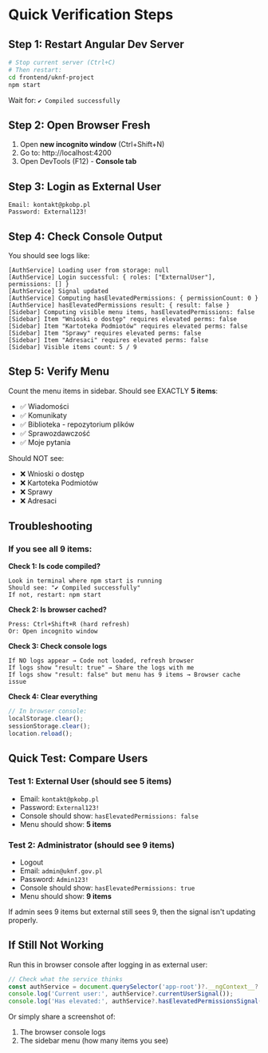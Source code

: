 # Quick Verification Steps

## Step 1: Restart Angular Dev Server

```bash
# Stop current server (Ctrl+C)
# Then restart:
cd frontend/uknf-project
npm start
```

Wait for: `✔ Compiled successfully`

## Step 2: Open Browser Fresh

1. Open **new incognito window** (Ctrl+Shift+N)
2. Go to: http://localhost:4200
3. Open DevTools (F12) - **Console tab**

## Step 3: Login as External User

```
Email: kontakt@pkobp.pl
Password: External123!
```

## Step 4: Check Console Output

You should see logs like:
```
[AuthService] Loading user from storage: null
[AuthService] Login successful: { roles: ["ExternalUser"], permissions: [] }
[AuthService] Signal updated
[AuthService] Computing hasElevatedPermissions: { permissionCount: 0 }
[AuthService] hasElevatedPermissions result: { result: false }
[Sidebar] Computing visible menu items, hasElevatedPermissions: false
[Sidebar] Item "Wnioski o dostęp" requires elevated perms: false
[Sidebar] Item "Kartoteka Podmiotów" requires elevated perms: false
[Sidebar] Item "Sprawy" requires elevated perms: false
[Sidebar] Item "Adresaci" requires elevated perms: false
[Sidebar] Visible items count: 5 / 9
```

## Step 5: Verify Menu

Count the menu items in sidebar. Should see EXACTLY **5 items**:
- ✅ Wiadomości
- ✅ Komunikaty  
- ✅ Biblioteka - repozytorium plików
- ✅ Sprawozdawczość
- ✅ Moje pytania

Should NOT see:
- ❌ Wnioski o dostęp
- ❌ Kartoteka Podmiotów
- ❌ Sprawy
- ❌ Adresaci

## Troubleshooting

### If you see all 9 items:

**Check 1: Is code compiled?**
```
Look in terminal where npm start is running
Should see: "✔ Compiled successfully"
If not, restart: npm start
```

**Check 2: Is browser cached?**
```
Press: Ctrl+Shift+R (hard refresh)
Or: Open incognito window
```

**Check 3: Check console logs**
```
If NO logs appear → Code not loaded, refresh browser
If logs show "result: true" → Share the logs with me
If logs show "result: false" but menu has 9 items → Browser cache issue
```

**Check 4: Clear everything**
```javascript
// In browser console:
localStorage.clear();
sessionStorage.clear();
location.reload();
```

## Quick Test: Compare Users

### Test 1: External User (should see 5 items)
- Email: `kontakt@pkobp.pl`
- Password: `External123!`
- Console should show: `hasElevatedPermissions: false`
- Menu should show: **5 items**

### Test 2: Administrator (should see 9 items)  
- Logout
- Email: `admin@uknf.gov.pl`
- Password: `Admin123!`
- Console should show: `hasElevatedPermissions: true`
- Menu should show: **9 items**

If admin sees 9 items but external still sees 9, then the signal isn't updating properly.

## If Still Not Working

Run this in browser console after logging in as external user:

```javascript
// Check what the service thinks
const authService = document.querySelector('app-root')?.__ngContext__?.[8]?.get(AuthService);
console.log('Current user:', authService?.currentUserSignal());
console.log('Has elevated:', authService?.hasElevatedPermissionsSignal());
```

Or simply share a screenshot of:
1. The browser console logs
2. The sidebar menu (how many items you see)
